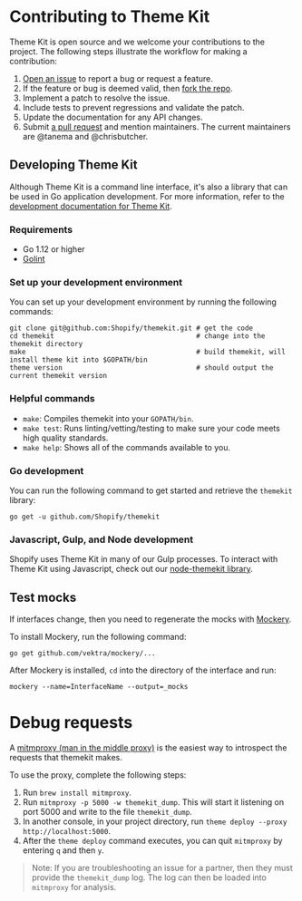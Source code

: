 # Contributing to Theme Kit

Theme Kit is open source and we welcome your contributions to the project. The following steps illustrate the workflow for making a contribution:

1. [Open an issue](https://github.com/Shopify/themekit/issues) to report a bug or request a feature.
2. If the feature or bug is deemed valid, then [fork the repo](https://docs.github.com/en/github/getting-started-with-github/fork-a-repo).
3. Implement a patch to resolve the issue.
4. Include tests to prevent regressions and validate the patch.
5. Update the documentation for any API changes.
6. Submit [a pull request](https://github.com/Shopify/themekit/pulls) and mention maintainers. The current maintainers are @tanema and @chrisbutcher.

## Developing Theme Kit

Although Theme Kit is a command line interface, it's also a library that can be used in Go application development. For more information, refer to the [development documentation for Theme Kit](https://pkg.go.dev/github.com/Shopify/themekit).

### Requirements

- Go 1.12 or higher
- [Golint](https://github.com/golang/lint)

### Set up your development environment

You can set up your development environment by running the following commands:

```
git clone git@github.com:Shopify/themekit.git # get the code
cd themekit                                   # change into the themekit directory
make                                          # build themekit, will install theme kit into $GOPATH/bin
theme version                                 # should output the current themekit version
```

### Helpful commands

- `make`: Compiles themekit into your `GOPATH/bin`.
- `make test`: Runs linting/vetting/testing to make sure your code meets high quality standards.
- `make help`: Shows all of the commands available to you.

### Go development

You can run the following command to get started and retrieve the `themekit` library:

```
go get -u github.com/Shopify/themekit
```

### Javascript, Gulp, and Node development

Shopify uses Theme Kit in many of our Gulp processes. To interact with Theme Kit using Javascript, check out our [node-themekit library](https://github.com/Shopify/node-themekit).

## Test mocks

If interfaces change, then you need to regenerate the mocks with [Mockery](https://github.com/vektra/mockery).

To install Mockery, run the following command:

`go get github.com/vektra/mockery/...`

After Mockery is installed, `cd` into the directory of the interface and run:

`mockery --name=InterfaceName --output=_mocks`

# Debug requests

A [mitmproxy (man in the middle proxy)](https://mitmproxy.org/) is the easiest way to introspect the requests that themekit makes.

To use the proxy, complete the following steps:

1. Run `brew install mitmproxy`.
2. Run `mitmproxy -p 5000 -w themekit_dump`. This will start it listening on port 5000 and write to the file `themekit_dump`.
3. In another console, in your project directory, run `theme deploy --proxy http://localhost:5000`.
4. After the `theme deploy` command executes, you can quit `mitmproxy` by entering `q` and then `y`.

> Note:
> If you are troubleshooting an issue for a partner, then they must provide the `themekit_dump` log. The log can then be loaded into `mitmproxy` for analysis.
